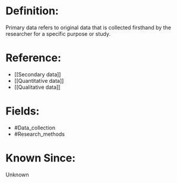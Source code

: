 

# Definition:
Primary data refers to original data that is collected firsthand by the researcher for a specific purpose or study.

# Reference:
- [[Secondary data]]
- [[Quantitative data]]
- [[Qualitative data]]

# Fields: 
- #Data_collection
- #Research_methods

# Known Since:
Unknown

